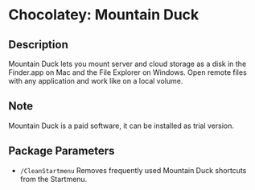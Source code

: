 # Chocolatey: Mountain Duck

## Description

Mountain Duck lets you mount server and cloud storage as a disk in the Finder.app on Mac and the File Explorer on Windows. Open remote files with any application and work like on a local volume.

## Note

Mountain Duck is a paid software, it can be installed as trial version.

## Package Parameters

* `/CleanStartmenu` Removes frequently used Mountain Duck shortcuts from the Startmenu.